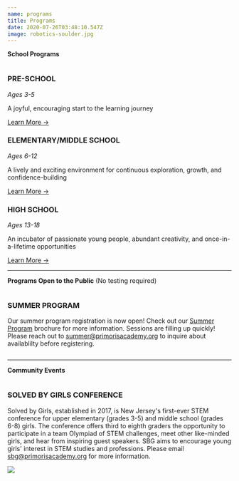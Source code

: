 ```yaml
---
name: programs
title: Programs
date: 2020-07-26T03:48:10.547Z
image: robotics-soulder.jpg
---
```

**School Programs**

<div class="row">
  <div class="column medium-4">
    <h3>PRE-SCHOOL</h3>
    <i>Ages 3-5</i>
    <p>A joyful, encouraging start to the learning journey</p>
    <a href="/programs/pre-school">Learn More →</a>
  </div>
  <div class="column medium-4">
    <h3>ELEMENTARY/MIDDLE SCHOOL</h3>
    <i>Ages 6-12</i>
    <p>A lively and exciting environment for continuous exploration, growth, and confidence-building</p>
    <a href="/programs/middle-school">Learn More →</a>
  </div>
  <div class="column medium-4">
    <h3>HIGH SCHOOL</h3>
    <i>Ages 13-18</i>
    <p>An incubator of passionate young people, abundant creativity, and once-in-a-lifetime opportunities</p>
    <a href="/programs/high-school">Learn More →</a>
  </div>
</div>

- - -

**Programs Open to the Public**
(No testing required)

<div class="row">
  <div class="column medium-6">
    <h3>SUMMER PROGRAM</h3>
    <p>Our summer program registration is now open! Check out our <a href="/img/SummerProgram2021.pdf">Summer Program</a> brochure for more information. Sessions are filling up quickly! Please reach out to <a href="mailto:summer@primorisacademy.org">summer@primorisacademy.org</a> to inquire about availablilty before registering.</p>
  </div>
</div>

- - -

**Community Events**

<div class="row">
  <div class="column medium-6">
    <h3>SOLVED BY GIRLS CONFERENCE</h3>
    <p>Solved by Girls, established in 2017, is New Jersey's first-ever STEM conference for upper elementary (grades 3-5) and middle school (grades 6-8) girls. The conference offers third to eighth graders the opportunity to participate in a team Olympiad of STEM challenges, meet other like-minded girls, and hear from inspiring guest speakers. SBG aims to encourage young girls' interest in STEM studies and professions.  Please email <a href="mailto:SBG@primorisacademy.org">sbg@primorisacademy.org</a> for more information.</p>
  </div>
  <div class="column medium-6">
    <img src="/img/solved-by-girls.jpg">
  </div>
</div>